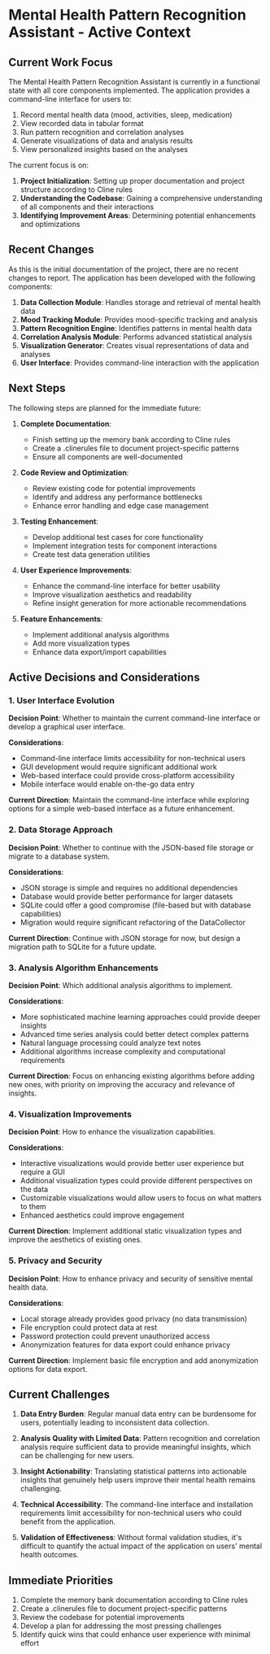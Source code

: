 # Mental Health Pattern Recognition Assistant - Active Context

## Current Work Focus

The Mental Health Pattern Recognition Assistant is currently in a functional state with all core components implemented. The application provides a command-line interface for users to:

1. Record mental health data (mood, activities, sleep, medication)
2. View recorded data in tabular format
3. Run pattern recognition and correlation analyses
4. Generate visualizations of data and analysis results
5. View personalized insights based on the analyses

The current focus is on:

1. **Project Initialization**: Setting up proper documentation and project structure according to Cline rules
2. **Understanding the Codebase**: Gaining a comprehensive understanding of all components and their interactions
3. **Identifying Improvement Areas**: Determining potential enhancements and optimizations

## Recent Changes

As this is the initial documentation of the project, there are no recent changes to report. The application has been developed with the following components:

1. **Data Collection Module**: Handles storage and retrieval of mental health data
2. **Mood Tracking Module**: Provides mood-specific tracking and analysis
3. **Pattern Recognition Engine**: Identifies patterns in mental health data
4. **Correlation Analysis Module**: Performs advanced statistical analysis
5. **Visualization Generator**: Creates visual representations of data and analyses
6. **User Interface**: Provides command-line interaction with the application

## Next Steps

The following steps are planned for the immediate future:

1. **Complete Documentation**:
   - Finish setting up the memory bank according to Cline rules
   - Create a .clinerules file to document project-specific patterns
   - Ensure all components are well-documented

2. **Code Review and Optimization**:
   - Review existing code for potential improvements
   - Identify and address any performance bottlenecks
   - Enhance error handling and edge case management

3. **Testing Enhancement**:
   - Develop additional test cases for core functionality
   - Implement integration tests for component interactions
   - Create test data generation utilities

4. **User Experience Improvements**:
   - Enhance the command-line interface for better usability
   - Improve visualization aesthetics and readability
   - Refine insight generation for more actionable recommendations

5. **Feature Enhancements**:
   - Implement additional analysis algorithms
   - Add more visualization types
   - Enhance data export/import capabilities

## Active Decisions and Considerations

### 1. User Interface Evolution

**Decision Point**: Whether to maintain the current command-line interface or develop a graphical user interface.

**Considerations**:
- Command-line interface limits accessibility for non-technical users
- GUI development would require significant additional work
- Web-based interface could provide cross-platform accessibility
- Mobile interface would enable on-the-go data entry

**Current Direction**: Maintain the command-line interface while exploring options for a simple web-based interface as a future enhancement.

### 2. Data Storage Approach

**Decision Point**: Whether to continue with the JSON-based file storage or migrate to a database system.

**Considerations**:
- JSON storage is simple and requires no additional dependencies
- Database would provide better performance for larger datasets
- SQLite could offer a good compromise (file-based but with database capabilities)
- Migration would require significant refactoring of the DataCollector

**Current Direction**: Continue with JSON storage for now, but design a migration path to SQLite for a future update.

### 3. Analysis Algorithm Enhancements

**Decision Point**: Which additional analysis algorithms to implement.

**Considerations**:
- More sophisticated machine learning approaches could provide deeper insights
- Advanced time series analysis could better detect complex patterns
- Natural language processing could analyze text notes
- Additional algorithms increase complexity and computational requirements

**Current Direction**: Focus on enhancing existing algorithms before adding new ones, with priority on improving the accuracy and relevance of insights.

### 4. Visualization Improvements

**Decision Point**: How to enhance the visualization capabilities.

**Considerations**:
- Interactive visualizations would provide better user experience but require a GUI
- Additional visualization types could provide different perspectives on the data
- Customizable visualizations would allow users to focus on what matters to them
- Enhanced aesthetics could improve engagement

**Current Direction**: Implement additional static visualization types and improve the aesthetics of existing ones.

### 5. Privacy and Security

**Decision Point**: How to enhance privacy and security of sensitive mental health data.

**Considerations**:
- Local storage already provides good privacy (no data transmission)
- File encryption could protect data at rest
- Password protection could prevent unauthorized access
- Anonymization features for data export could enhance privacy

**Current Direction**: Implement basic file encryption and add anonymization options for data export.

## Current Challenges

1. **Data Entry Burden**: Regular manual data entry can be burdensome for users, potentially leading to inconsistent data collection.

2. **Analysis Quality with Limited Data**: Pattern recognition and correlation analysis require sufficient data to provide meaningful insights, which can be challenging for new users.

3. **Insight Actionability**: Translating statistical patterns into actionable insights that genuinely help users improve their mental health remains challenging.

4. **Technical Accessibility**: The command-line interface and installation requirements limit accessibility for non-technical users who could benefit from the application.

5. **Validation of Effectiveness**: Without formal validation studies, it's difficult to quantify the actual impact of the application on users' mental health outcomes.

## Immediate Priorities

1. Complete the memory bank documentation according to Cline rules
2. Create a .clinerules file to document project-specific patterns
3. Review the codebase for potential improvements
4. Develop a plan for addressing the most pressing challenges
5. Identify quick wins that could enhance user experience with minimal effort
